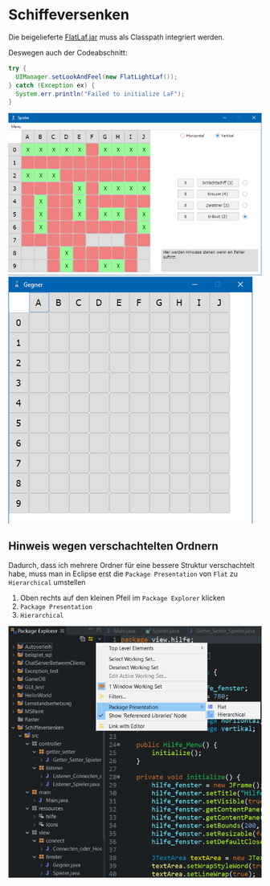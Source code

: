 # Schiffeversenken

Die beigelieferte [FlatLaf.jar](https://search.maven.org/artifact/com.formdev/flatlaf/1.0-rc3/jar) muss als Classpath integriert werden.

Deswegen auch der Codeabschnitt:
``` Java 
try {
  UIManager.setLookAndFeel(new FlatLightLaf());
} catch (Exception ex) {
  System.err.println("Failed to initialize LaF");
}
```

![Spieler](https://github.com/Sevynidd/Schiffeversenken/blob/main/Spieler.png)
![Gegner](https://github.com/Sevynidd/Schiffeversenken/blob/main/Gegner.png)

## Hinweis wegen verschachtelten Ordnern

Dadurch, dass ich mehrere Ordner für eine bessere Struktur verschachtelt habe, muss man in Eclipse erst die `Package Presentation` von `Flat` zu `Hierarchical` umstellen
1. Oben rechts auf den kleinen Pfeil im `Package Explorer` klicken
2. `Package Presentation`
3. `Hierarchical`

![Hinweis](https://github.com/Sevynidd/Schiffeversenken/blob/main/Hinweis.png)
